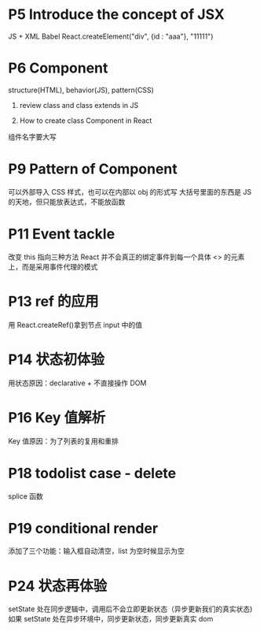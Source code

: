 # P5 Introduce the concept of JSX

JS + XML
Babel
React.createElement("div", {id : "aaa"}, "11111")

# P6 Component

structure(HTML), behavior(JS), pattern(CSS)

1. review class and class extends in JS

2. How to create class Component in React

组件名字要大写

# P9 Pattern of Component

可以外部导入 CSS 样式，也可以在内部以 obj 的形式写
大括号里面的东西是 JS 的天地，但只能放表达式，不能放函数

# P11 Event tackle

改变 this 指向三种方法
React 并不会真正的绑定事件到每一个具体 <> 的元素上，而是采用事件代理的模式

# P13 ref 的应用

用 React.createRef()拿到节点 input 中的值

# P14 状态初体验

用状态原因：declarative + 不直接操作 DOM

# P16 Key 值解析

Key 值原因：为了列表的复用和重排

# P18 todolist case - delete

splice 函数

# P19 conditional render

添加了三个功能：输入框自动清空，list 为空时候显示为空

# P24 状态再体验

setState 处在同步逻辑中，调用后不会立即更新状态（异步更新我们的真实状态)
如果 setState 处在异步环境中，同步更新状态，同步更新真实 dom
